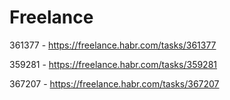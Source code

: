 # Freelance


361377 - https://freelance.habr.com/tasks/361377

359281 - https://freelance.habr.com/tasks/359281

367207 - https://freelance.habr.com/tasks/367207